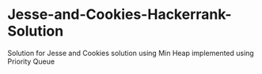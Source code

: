 # Jesse-and-Cookies-Hackerrank-Solution
Solution for Jesse and Cookies solution using Min Heap implemented using Priority Queue
